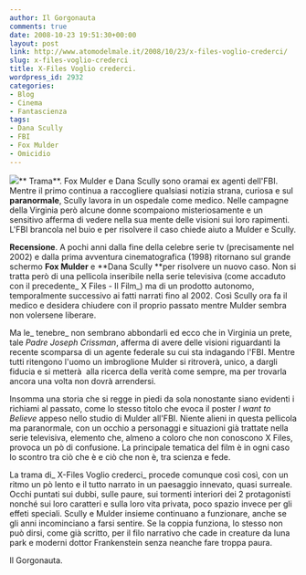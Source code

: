 ```yaml
---
author: Il Gorgonauta
comments: true
date: 2008-10-23 19:51:30+00:00
layout: post
link: http://www.atomodelmale.it/2008/10/23/x-files-voglio-crederci/
slug: x-files-voglio-crederci
title: X-Files Voglio crederci.
wordpress_id: 2932
categories:
- Blog
- Cinema
- Fantascienza
tags:
- Dana Scully
- FBI
- Fox Mulder
- Omicidio
---
```


![](http://www.atomodelmale.it/wp-content/uploads/2008/10/x-files-300x198.jpg)** Trama**. Fox Mulder e Dana Scully sono oramai ex agenti dell'FBI. Mentre il primo continua a raccogliere qualsiasi notizia strana, curiosa e sul **paranormale**, Scully lavora in un ospedale come medico. Nelle campagne della Virginia però alcune donne scompaiono misteriosamente e un sensitivo afferma di vedere nella sua mente delle visioni sui loro rapimenti. L'FBI brancola nel buio e per risolvere il caso chiede aiuto a Mulder e Scully.

**Recensione**. A pochi anni dalla fine della celebre serie tv (precisamente nel 2002) e dalla prima avventura cinematografica (1998) ritornano sul grande schermo **Fox Mulder** e **Dana Scully **per risolvere un nuovo caso. Non si tratta però di una pellicola inseribile nella serie televisiva (come accaduto con il precedente_ X Files - Il Film_) ma di un prodotto autonomo, temporalmente successivo ai fatti narrati fino al 2002. Così Scully ora fa il medico e desidera chiudere con il proprio passato mentre Mulder sembra non volersene liberare.

<!-- more -->


Ma le_ tenebre_ non sembrano abbondarli ed ecco che in Virginia un prete, tale _Padre Joseph Crissman_, afferma di avere delle visioni riguardanti la recente scomparsa di un agente federale su cui sta indagando l'FBI. Mentre tutti ritengono l'uomo un imbroglione Mulder si ritroverà, unico, a dargli fiducia e si metterà  alla ricerca della verità come sempre, ma per trovarla ancora una volta non dovrà arrendersi.

Insomma una storia che si regge in piedi da sola nonostante siano evidenti i richiami al passato, come lo stesso titolo che evoca il poster  _I want to Believe_ appeso nello studio di Mulder all'FBI. Niente alieni in questa pellicola ma paranormale, con un occhio a personaggi e situazioni già trattate nella serie televisiva, elemento che, almeno a coloro che non conoscono X Files, provoca un pò di confusione. La principale tematica del film è in ogni caso lo scontro tra ciò che è e ciò che non è, tra scienza e fede.

La trama di_ X-Files Voglio crederci_ procede comunque così così, con un ritmo un pò lento e il tutto narrato in un paesaggio innevato, quasi surreale. Occhi puntati sui dubbi, sulle paure, sui tormenti interiori dei 2 protagonisti nonché sui loro caratteri e sulla loro vita privata, poco spazio invece per gli effeti speciali. Scully e Mulder insieme continuano a funzionare, anche se gli anni incominciano a farsi sentire. Se la coppia funziona, lo stesso non può dirsi, come già scritto, per il filo narrativo che cade in creature da luna park e moderni dottor Frankenstein senza neanche fare troppa paura.

Il Gorgonauta.
